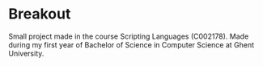 # Breakout
Small project made in the course Scripting Languages (C002178). Made during my first year of Bachelor of Science in Computer Science at Ghent University.
